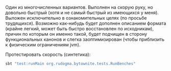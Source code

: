 

Один из многочисленных вариантов. Выполнен на скорую руку, но довольно быстрый (хотя и не самый быстрый из имеющихся у меня). Выложен исключительно в ознакомительных целях (по просьбе трудящихся).
Возможно как-нибудь будет дополнен описанием формата (крайне легкий, может быть быстро восстановлен по исходникам), причин по которым он именно такой, будет подчищен в сторону функциональных канонов и слегка заоптимизирован (чтобы приблизить к физическим ограничениям jvm).

Протестировать скорость (синтетика):
```scala
sbt "test:runMain org.rudogma.bytownite.tests.RunBenches"
```
